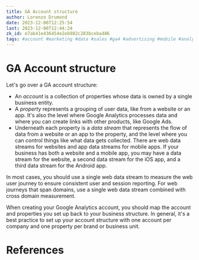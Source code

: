 ```yaml
---
title: GA Account structure
author: Lorenzo Drumond
date: 2023-12-06T12:25:54
last: 2023-12-06T12:44:24
zk_id: e7ab41e436454e2eb982c283bceba486
tags: #account #marketing #data #sales #ga4 #advertising #mobile #analytics #website #firebase #google #structure
---
```



# GA Account structure
Let's go over a GA account structure:
- An _account_ is a collection of properties whose data is owned by a single business entity.
- A _property_ represents a grouping of user data, like from a website or an app. It's also the level where Google Analytics processes data and where you can create links with other products, like Google Ads.
- Underneath each property is a _data stream_ that represents the flow of data from a website or an app to the property, and the level where you can control things like what data gets collected. There are web data streams for websites and app data streams for mobile apps. If your business has both a website and a mobile app, you may have a data stream for the website, a second data stream for the iOS app, and a third data stream for the Android app.

In most cases, you should use a single web data stream to measure the web user journey to ensure consistent user and session reporting. For web journeys that span domains, use a single web data stream combined with cross domain measurement.

When creating your Google Analytics account, you should map the account and properties you set up back to your business structure. In general, it's a best practice to set up your account structure with one account per company and one property per brand or business unit.

# References
